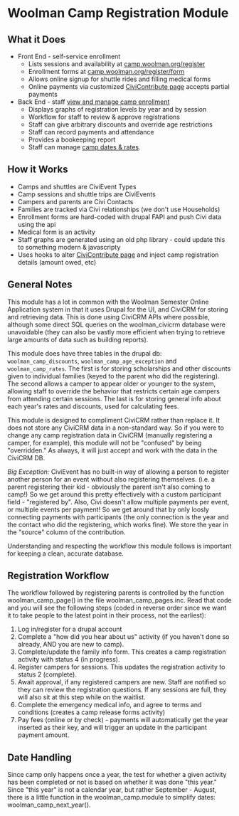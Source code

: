 Woolman Camp Registration Module
================================

What it Does
------------

* Front End - self-service enrollment
    * Lists sessions and availability at [camp.woolman.org/register](http://camp.woolman.org/register)
    * Enrollment forms at [camp.woolman.org/register/form](http://camp.woolman.org/register/form)
    * Allows online signup for shuttle rides and filling medical forms
    * Online payments via customized [CiviContribute page](http://woolman.org/civicrm/contribute/transact?id=7) accepts partial payments
* Back End - staff [view and manage camp enrollment](https://woolman.org/staff/camp/registration)
    * Displays graphs of registration levels by year and by session
    * Workflow for staff to review & approve registrations
    * Staff can give arbitrary discounts and override age restrictions
    * Staff can record payments and attendance
    * Provides a bookeeping report
    * Staff can manage [camp dates & rates](https://woolman.org/staff/camp/rates).

How it Works
------------

* Camps and shuttles are CiviEvent Types
* Camp sessions and shuttle trips are CiviEvents
* Campers and parents are Civi Contacts
* Families are tracked via Civi relationships (we don't use Households)
* Enrollment forms are hard-coded with drupal FAPI and push Civi data using the api
* Medical form is an activity
* Staff graphs are generated using an old php library - could update this to something modern & javascripty
* Uses hooks to alter [CiviContribute page](http://woolman.org/civicrm/contribute/transact?id=7) and inject camp registration details (amount owed, etc)


General Notes
------------

This module has a lot in common with the Woolman Semester Online Application system in that it uses Drupal for the UI, and CiviCRM for storing and retrieving data. This is done using CiviCRM APIs where possible, although some direct SQL queries on the woolman_civicrm database were unavoidable (they can also be vastly more efficient when trying to retrieve large amounts of data such as building reports).

This module does have three tables in the drupal db: `woolman_camp_discounts`, `woolman_camp_age_exception` and `woolman_camp_rates`. The first is for storing scholarships and other discounts given to individual families (keyed to the parent who did the registering). The second allows a camper to appear older or younger to the system, allowing staff to override the behavior that restricts certain age campers from attending certain sessions. The last is for storing general info about each year's rates and discounts, used for calculating fees.

This module is designed to compliment CiviCRM rather than replace it. It does not store any CiviCRM data in a non-standard way. So if you were to change any camp registration data in CiviCRM (manually registering a camper, for example), this module will not be "confused" by being "overridden." As always, it will just accept and work with the data in the CiviCRM DB.

*Big Exception:* CiviEvent has no built-in way of allowing a person to register another person for an event without also registering themselves. (i.e. a parent registering their kid - obviously the parent isn't also coming to camp!) So we get around this pretty effectively with a custom participant field - "registered by". Also, Civi doesn't allow multiple payments per event, or multiple events per payment! So we get around that by only loosly connecting payments with participants (the only connection is the year and the contact who did the registering, which works fine). We store the year in the "source" column of the contribution.

Understanding and respecting the workflow this module follows is important for keeping a clean, accurate database.

Registration Workflow
---------------------

The workflow followed by registering parents is controlled by the function woolman_camp_page() in the file woolman_camp_pages.inc. Read that code and you will see the following steps (coded in reverse order since we want it to take people to the latest point in their process, not the earliest):

1. Log in/register for a drupal account
2. Complete a "how did you hear about us" activity (if you haven't done so already, AND you are new to camp).
3. Complete/update the family info form. This creates a camp registration activity with status 4 (in progress).
4. Register campers for sessions. This updates the registration activity to status 2 (complete).
5. Await approval, if any registered campers are new. Staff are notified so they can review the registration questions. If any sessions are full, they will also sit at this step while on the waitlist.
6. Complete the emergency medical info, and agree to terms and conditions (creates a camp release forms activity)
7. Pay fees (online or by check) - payments will automatically get the year inserted as their key, and will trigger an update in the participant payment amount.

Date Handling
-------------

Since camp only happens once a year, the test for whether a given activity has been completed or not is based on whether it was done "this year." Since "this year" is not a calendar year, but rather September - August, there is a little function in the woolman_camp.module to simplify dates: woolman_camp_next_year().
